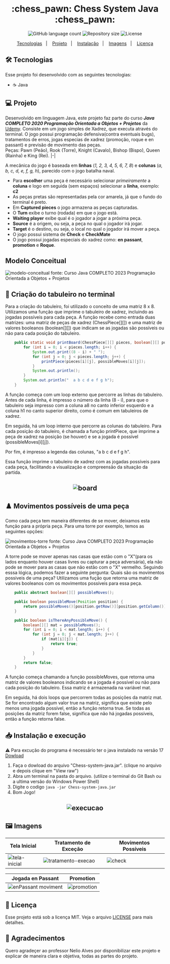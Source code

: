 <h1 align="center">
  :chess_pawn: Chess System Java :chess_pawn:
</h1>

<p align="center">
  <img alt="GitHub language count" src="https://img.shields.io/github/languages/count/devhetor/chess-system-java?style=for-the-badge">

  <img alt="Repository size" src="https://img.shields.io/github/repo-size/devhetor/chess-system-java?style=for-the-badge">

  <img alt="License" src="https://img.shields.io/github/license/devhetor/chess-system-java?style=for-the-badge">
</p>

<p align="center">
  <a href="#-tecnologias">Tecnologias</a>&nbsp;&nbsp;&nbsp;|&nbsp;&nbsp;&nbsp;
  <a href="#-projeto">Projeto</a>&nbsp;&nbsp;&nbsp;|&nbsp;&nbsp;&nbsp;
  <a href="#%EF%B8%8F-instalacao">Instalação</a>&nbsp;&nbsp;&nbsp;|&nbsp;&nbsp;&nbsp;
  <a href="#%EF%B8%8F-imagens">Imagens</a>&nbsp;&nbsp;&nbsp;|&nbsp;&nbsp;&nbsp;
  <a href="#-licença">Licença</a>
</p>

## :hammer_and_wrench: Tecnologias 

Esse projeto foi desenvolvido com as seguintes tecnologias:

- :coffee: Java

## 💻 Projeto
Desenvolvido em linguagem Java, este projeto faz parte do curso *__Java COMPLETO 2020 Programação Orientada a Objetos + Projetos__* da [Udemy](https://www.udemy.com/course/java-curso-completo/). Consiste em um jogo simples de Xadrez, que executa através do terminal. O jogo possui programação defensiva(contra eventuais bugs), tratamentos de erros, jogas especias de xadrez (promoção, roque e en passant) e previsão de movimento das peças.  
Peças: Pawn (Peão), Rook (Torre), Knight (Cavalo), Bishop (Bispo), Queen (Rainha) e King (Rei).
|-|

 A mecânica do jogo é baseada em **linhas** (_1, 2, 3, 4, 5, 6, 7, 8_) e **colunas** (_a, b, c, d, e, f, g, h_), parecido com o jogo batalha naval.
- Para **escolher** uma peça é necessário selecionar _primeiramente_ a **coluna** e logo em seguida (sem espaços) selecionar a **linha**, exemplo: **c2**
- As peças pretas são representadas pela cor amarela, já que o fundo do terminal é preto.
- Em **Captured pieces** o jogo armazena as peças capturadas.
- O **Turn** exibe o turno (rodada) em que o jogo está.
- **Waiting player** exibe qual é o jogador a jogar a próxima peça.
- **Source** é a origem, ou seja, a peça no qual o jogador irá jogar.
- **Target** é o destino, ou seja, o local no qual o jogador irá mover a peça.
- O jogo possui sistema de **Check** e **CheckMate**
- O jogo possui jogadas especiais do xadrez como: **en passant**, **promotion** e **Roque**.

## Modelo Conceitual
![modelo-conceitual](https://github.com/devhetor/assets/blob/64561f7034522fe592112caed586bdef3d7c4749/Chess-java-assets/imagem/chess-system-design.png)
fonte: Curso Java COMPLETO 2023 Programação Orientada a Objetos + Projetos


## :checkered_flag: Criação do tabuleiro no terminal 
Para a criação do tabuleiro, foi utilizado o conceito de uma matriz 8 x 8. Utilizamos uma função que imprime o tabuleiro de xadrez, incluindo as jogadas possíveis para cada peça. A função recebe como entrada duas matrizes: uma matriz de peças de xadrez (ChessPiece[][]) e uma matriz de valores booleanos (boolean[][]) que indicam se as jogadas são possíveis ou não para cada posição do tabuleiro.

```java
    public static void printBoard(ChessPiece[][] pieces, boolean[][] possibleMoves) {
		for (int i = 0; i < pieces.length; i++) {
			System.out.print((8 - i) + " ");
			for (int j = 0; j < pieces.length; j++) {
				printPiece(pieces[i][j], possibleMoves[i][j]);
			}
			System.out.println();
		}
		System.out.println("  a b c d e f g h");
	}
```
A função começa com um loop externo que percorre as linhas do tabuleiro. Antes de cada linha, é impresso o número da linha (8 - i), para que o tabuleiro seja impresso com a coluna a8 no canto inferior esquerdo e a coluna h1 no canto superior direito, como é comum em tabuleiros de xadrez.

Em seguida, há um loop interno que percorre as colunas do tabuleiro. Para cada posição do tabuleiro, é chamada a função printPiece, que imprime a peça de xadrez na posição (se houver) e se a jogada é possível (possibleMoves[i][j]).

Por fim, é impresso a legenda das colunas, "a b c d e f g h".

Essa função imprime o tabuleiro de xadrez com as jogadas possíveis para cada peça, facilitando a visualização e compreensão da situação da partida.

<h2 align="center">
  
![board](https://github.com/devhetor/assets/blob/64561f7034522fe592112caed586bdef3d7c4749/Chess-java-assets/imagem/board.png)
</h2>

## :chess_pawn: Movimentos possíveis de uma peça
Como cada peça tem maneira diferentes de se mover, deixamos esta função para a própria peça. Para uma torre por exemplo, temos as seguintes opções:

<p align="center">
  
![movimentos-torre](https://github.com/devhetor/assets/blob/64561f7034522fe592112caed586bdef3d7c4749/Chess-java-assets/imagem/movimentos%20possiveis%20torre.png)
fonte: Curso Java COMPLETO 2023 Programação Orientada a Objetos + Projetos
</p>

A torre pode se mover apenas nas casas que estão com o "X"(para os lados enquanto houver casas livres ou capturar a peça adversária), ela não pode se mover para as casas que não estão com o "X" vermelho. Seguindo esssa lógica, podemos fazer a seguinte pergunta: Quais são os movimentos possiveis de uma peça? Utilizamos uma fução que retorna uma matriz de valores booleanos com os movimentos possíveis para essa peça. 

```java
    public abstract boolean[][] possibleMoves();

	public boolean possibleMove(Position position) {
		return possibleMoves()[position.getRow()][position.getColumn()];
	}

	public boolean isThereAnyPossibleMove() {
		boolean[][] mat = possibleMoves();
		for (int i = 0; i < mat.length; i++) {
			for (int j = 0; j < mat.length; j++) {
				if (mat[i][j]) {
					return true;
				}
			}
		}
		return false;
	}
```

A função começa chamando a função possibleMoves, que retorna uma matriz de valores booleanos indicando se a jogada é possível ou não para cada posição do tabuleiro. Essa matriz é armazenada na variável mat. 

Em seguida, há dois loops que percorrem todas as posições da matriz mat. Se for encontrado algum valor true na matriz, significa que existe pelo menos uma jogada possível, então a função retorna true. Se todas as posições da matriz forem false, significa que não há jogadas possíveis, então a função retorna false.
  
## :inbox_tray: Instalação e execução

:warning: Para excução do programa é necessário ter o java instalado na versão 17 [Dowload](https://www.azul.com/downloads/?version=java-17-lts&package=jdk)

1. Faça o dowload do arquivo "Chess-system-java.jar". (clique no arquivo e depois clique em "View raw") 
2. Abra um terminal na pasta do arquivo. (utilize o terminal do Git Bash ou a ultima versão do Windows Power Shell)
3. Digite o codigo ```java -jar Chess-system-java.jar```
4. Bom Jogo!

<h2 align="center">
  
![execucao](https://github.com/devhetor/assets/blob/28a90452e84bcdd17ca84d3bc1ab4db9f0707166/Chess-java-assets/Gifs/execucao.gif)
</h2>

## 🖼️ Imagens

| Tela Inicial  | Tratamento de Exceção | Movimentos Possíveis | 
|---|---|---|
| ![tela-inicial](https://github.com/devhetor/assets/blob/60090343fd8d682ce40c32730e3714a953b0a128/Chess-java-assets/imagem/tela%20inicial.png)  | ![tratamento-execao](https://github.com/devhetor/assets/blob/60090343fd8d682ce40c32730e3714a953b0a128/Chess-java-assets/imagem/tratamento%20de%20excecoes.png)  | ![check](https://github.com/devhetor/assets/blob/60090343fd8d682ce40c32730e3714a953b0a128/Chess-java-assets/imagem/movimentos%20possiveis.png)  | 

| Jogada en Passant  | Promotion | 
|---|---|
| ![enPassant moviment](https://github.com/devhetor/assets/blob/60090343fd8d682ce40c32730e3714a953b0a128/Chess-java-assets/imagem/jogada%20en%20passant.png)  | ![promotion](https://github.com/devhetor/assets/blob/60090343fd8d682ce40c32730e3714a953b0a128/Chess-java-assets/imagem/jogada%20promotion.png)  |

## 📝 Licença

Esse projeto está sob a licença MIT. Veja o arquivo [LICENSE](LICENSE.md) para mais detalhes.

## :raised_hands: Agradecimentos

Quero agradeçer ao professor Nelio Alves por disponibilizar este projeto e explicar de maneira clara e objetiva, todas as partes do projeto.
